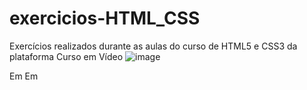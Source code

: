 # exercicios-HTML_CSS
Exercícios realizados durante as aulas do curso de HTML5 e CSS3 da plataforma Curso em Vídeo
![image](https://user-images.githubusercontent.com/88253809/153270737-3f56e545-a0f4-41c3-87aa-2ac8506acb61.png)

Em
Em
